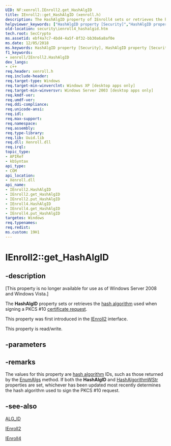 ```yaml
---
UID: NF:xenroll.IEnroll2.get_HashAlgID
title: IEnroll2::get_HashAlgID (xenroll.h)
description: The HashAlgID property of IEnroll4 sets or retrieves the hash algorithm used when signing a PKCS
helpviewer_keywords: ["HashAlgID property [Security]","HashAlgID property [Security]","IEnroll2 interface","HashAlgID property [Security]","IEnroll4 interface","IEnroll2 interface [Security]","HashAlgID property","IEnroll2.HashAlgID","IEnroll2.get_HashAlgID","IEnroll2::HashAlgID","IEnroll2::get_HashAlgID","IEnroll2::put_HashAlgID","IEnroll4 interface [Security]","HashAlgID property","IEnroll4.HashAlgID","IEnroll4::get_HashAlgID","IEnroll4::put_HashAlgID","get_HashAlgID","put_HashAlgID","security.ienroll4_hashalgid","xenroll/IEnroll2::HashAlgID","xenroll/IEnroll2::get_HashAlgID","xenroll/IEnroll2::put_HashAlgID","xenroll/IEnroll4::HashAlgID","xenroll/IEnroll4::get_HashAlgID","xenroll/IEnroll4::put_HashAlgID"]
old-location: security\ienroll4_hashalgid.htm
tech.root: SecCrypto
ms.assetid: ebf4a7c7-4bd4-4a5f-8f32-bb30a6a8af0e
ms.date: 12/05/2018
ms.keywords: HashAlgID property [Security], HashAlgID property [Security],IEnroll2 interface, HashAlgID property [Security],IEnroll4 interface, IEnroll2 interface [Security],HashAlgID property, IEnroll2.HashAlgID, IEnroll2.get_HashAlgID, IEnroll2::HashAlgID, IEnroll2::get_HashAlgID, IEnroll2::put_HashAlgID, IEnroll4 interface [Security],HashAlgID property, IEnroll4.HashAlgID, IEnroll4::get_HashAlgID, IEnroll4::put_HashAlgID, get_HashAlgID, put_HashAlgID, security.ienroll4_hashalgid, xenroll/IEnroll2::HashAlgID, xenroll/IEnroll2::get_HashAlgID, xenroll/IEnroll2::put_HashAlgID, xenroll/IEnroll4::HashAlgID, xenroll/IEnroll4::get_HashAlgID, xenroll/IEnroll4::put_HashAlgID
f1_keywords:
- xenroll/IEnroll2.HashAlgID
dev_langs:
- c++
req.header: xenroll.h
req.include-header: 
req.target-type: Windows
req.target-min-winverclnt: Windows XP [desktop apps only]
req.target-min-winversvr: Windows Server 2003 [desktop apps only]
req.kmdf-ver: 
req.umdf-ver: 
req.ddi-compliance: 
req.unicode-ansi: 
req.idl: 
req.max-support: 
req.namespace: 
req.assembly: 
req.type-library: 
req.lib: Uuid.lib
req.dll: Xenroll.dll
req.irql: 
topic_type:
- APIRef
- kbSyntax
api_type:
- COM
api_location:
- Xenroll.dll
api_name:
- IEnroll2.HashAlgID
- IEnroll2.get_HashAlgID
- IEnroll2.put_HashAlgID
- IEnroll4.HashAlgID
- IEnroll4.get_HashAlgID
- IEnroll4.put_HashAlgID
targetos: Windows
req.typenames: 
req.redist: 
ms.custom: 19H1
---
```


# IEnroll2::get_HashAlgID


## -description


<p class="CCE_Message">[This property is no longer available for use as of Windows Server 2008 and Windows Vista.]

The <b>HashAlgID</b> property sets or retrieves the <a href="https://docs.microsoft.com/windows/desktop/SecGloss/h-gly">hash algorithm</a> used when signing a PKCS #10 <a href="https://docs.microsoft.com/windows/desktop/SecGloss/c-gly">certificate request</a>.

This property was first introduced in the <a href="https://docs.microsoft.com/windows/desktop/api/xenroll/nn-xenroll-ienroll2">IEnroll2</a> interface.

This property is read/write.


## -parameters


## -remarks



The values for this property are <a href="https://docs.microsoft.com/windows/desktop/SecGloss/h-gly">hash algorithm</a> IDs, such as those returned by the 
<a href="https://docs.microsoft.com/windows/desktop/api/xenroll/nf-xenroll-ienroll2-enumalgs">EnumAlgs</a> method. If both the <b>HashAlgID</b> and 
<a href="https://docs.microsoft.com/windows/desktop/api/xenroll/nf-xenroll-ienroll-get_hashalgorithmwstr">HashAlgorithmWStr</a> properties are set, whichever has been updated most recently determines the hash algorithm used to sign the PKCS #10 request.




## -see-also




<a href="https://docs.microsoft.com/windows/desktop/SecCrypto/alg-id">ALG_ID</a>



<a href="https://docs.microsoft.com/windows/desktop/api/xenroll/nn-xenroll-ienroll2">IEnroll2</a>



<a href="https://docs.microsoft.com/windows/desktop/api/xenroll/nn-xenroll-ienroll4">IEnroll4</a>
 

 

